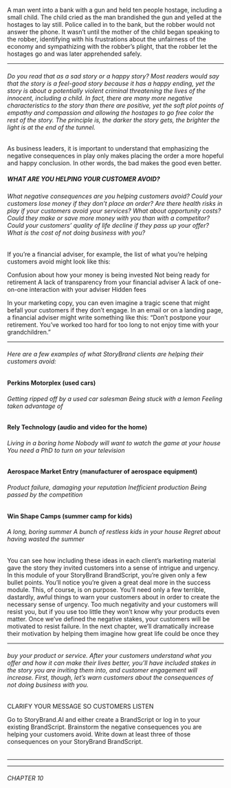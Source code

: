 A man went into a bank with a gun and held ten people hostage, including a small child. The child cried as the man brandished the gun and yelled at the hostages to lay still. Police called in to the bank, but the robber would not answer the phone. It wasn’t until the mother of the child began speaking to the robber, identifying with his frustrations about the unfairness of the economy and sympathizing with the robber’s plight, that the robber let the hostages go and was later apprehended safely.

-----

###### Do you read that as a sad story or a happy story? Most readers would say that the story is a feel-good story because it has a happy ending, yet the story is about a potentially violent criminal threatening the lives of the innocent, including a child. In fact, there are many more negative characteristics to the story than there are positive, yet the soft plot points of empathy and compassion and allowing the hostages to go free color the rest of the story. The principle is, the darker the story gets, the brighter the light is at the end of the tunnel.
 As business leaders, it is important to understand that emphasizing the negative consequences in play only makes placing the order a more hopeful and happy conclusion. In other words, the bad makes the good even better.

##### WHAT ARE YOU HELPING YOUR CUSTOMER AVOID?

###### What negative consequences are you helping customers avoid? Could your customers lose money if they don’t place an order? Are there health risks in play if your customers avoid your services? What about opportunity costs? Could they make or save more money with you than with a competitor? Could your customers’ quality of life decline if they pass up your offer? What is the cost of not doing business with you?
 If you’re a financial adviser, for example, the list of what you’re helping customers avoid might look like this:

 Confusion about how your money is being invested Not being ready for retirement A lack of transparency from your financial adviser A lack of one-on-one interaction with your adviser Hidden fees

 In your marketing copy, you can even imagine a tragic scene that might befall your customers if they don’t engage. In an email or on a landing page, a financial adviser might write something like this:
 “Don’t postpone your retirement. You’ve worked too hard for too long to not enjoy time with your grandchildren.”

-----

###### Here are a few examples of what StoryBrand clients are helping their customers avoid:

**Perkins Motorplex (used cars)**

###### Getting ripped off by a used car salesman Being stuck with a lemon Feeling taken advantage of

**Rely Technology (audio and video for the home)**

###### Living in a boring home Nobody will want to watch the game at your house You need a PhD to turn on your television

**Aerospace Market Entry (manufacturer of aerospace equipment)**

###### Product failure, damaging your reputation Inefficient production Being passed by the competition

**Win Shape Camps (summer camp for kids)**

###### A long, boring summer A bunch of restless kids in your house Regret about having wasted the summer

 You can see how including these ideas in each client’s marketing material gave the story they invited customers into a sense of intrigue and urgency.
 In this module of your StoryBrand BrandScript, you’re given only a few bullet points. You’ll notice you’re given a great deal more in the success module. This, of course, is on purpose. You’ll need only a few terrible, dastardly, awful things to warn your customers about in order to create the necessary sense of urgency. Too much negativity and your customers will resist you, but if you use too little they won’t know why your products even matter.
 Once we’ve defined the negative stakes, your customers will be motivated to resist failure. In the next chapter, we’ll dramatically increase their motivation by helping them imagine how great life could be once they

-----

###### buy your product or service. After your customers understand what you offer and how it can make their lives better, you’ll have included stakes in the story you are inviting them into, and customer engagement will increase. First, though, let’s warn customers about the consequences of not doing business with you.

 CLARIFY YOUR MESSAGE SO CUSTOMERS LISTEN

Go to StoryBrand.AI and either create a BrandScript or log in to your existing
BrandScript.
Brainstorm the negative consequences you are helping your customers avoid.
Write down at least three of those consequences on your StoryBrand
BrandScript.

######

-----

-----

###### CHAPTER 10